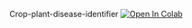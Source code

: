 Crop-plant-disease-identifier 
[![Open In Colab](/colab.research.google.com/assets/colab-badge.svg)](/colab.research.google.com/github/AdamJuma133/CROP_PLANT_DISEASE_IDENTIFIER-PROJECT-/blob/main/crop_plant_disease_identifier_project.ipynd)
